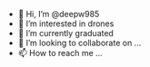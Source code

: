 - 👋 Hi, I’m @deepw985
- 👀 I’m interested in drones
- 🌱 I’m currently graduated
- 💞️ I’m looking to collaborate on ...
- 📫 How to reach me ...

<!---
deepw985/deepw985 is a ✨ special ✨ repository because its `README.md` (this file) appears on your GitHub profile.
You can click the Preview link to take a look at your changes.
--->

